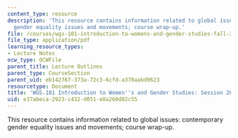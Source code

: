 ```yaml
---
content_type: resource
description: 'This resource contains information related to global issues: contemporary
  gender equality issues and movements; course wrap-up.'
file: /courses/wgs-101-introduction-to-womens-and-gender-studies-fall-2014/e37abeca2923c432d051e8a260d02c55_MITWGS_101F14_Sess26.pdf
file_type: application/pdf
learning_resource_types:
- Lecture Notes
ocw_type: OCWFile
parent_title: Lecture Outlines
parent_type: CourseSection
parent_uid: eb142767-373a-72c3-6cfd-a370aabd9623
resourcetype: Document
title: 'WGS.101 Introduction to Women''s and Gender Studies: Session 26 Lecture Outline'
uid: e37abeca-2923-c432-d051-e8a260d02c55
---
```

This resource contains information related to global issues: contemporary gender equality issues and movements; course wrap-up.

